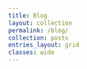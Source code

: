 ```yaml
---
title: Blog
layout: collection
permalink: /blog/
collection: posts
entries_layout: grid
classes: wide
---
```

